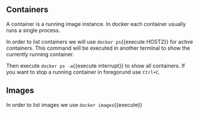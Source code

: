 ## Containers

A container is a running image instance. In docker each container usually runs a single process.

In order to list containers we will use `docker ps`{{execute HOST2}} for active containers.
This command will be executed in another terminal to show the currently running container.

Then execute `docker ps -a`{{execute interrupt}} to show all containers. If you want to stop a running
container in foregorund use `Ctrl+C`.

## Images

In order to list images we use `docker images`{{execute}}
